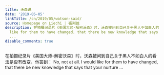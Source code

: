 ```yaml
---
title: 沃森说
date: '2019-05-05'
linkTitle: /cn/2019/05/watson-said/
source: Homepage on Liechi | 張列弛
description: 在拍摄纪录片《美国大师-解密沃森》时，沃森被问到自己关于黑人不如白人的看法是否有改变，他答到： No, not at all. I would
  like for them to have changed, that there be new knowledge that says that your nurture
  ...
disable_comments: true
---
```

在拍摄纪录片《美国大师-解密沃森》时，沃森被问到自己关于黑人不如白人的看法是否有改变，他答到： No, not at all. I would like for them to have changed, that there be new knowledge that says that your nurture ...